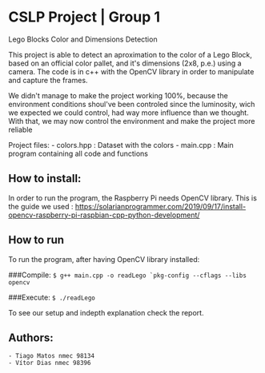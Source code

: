 # CSLP Project | Group 1

Lego Blocks Color and Dimensions Detection

This project is able to detect an aproximation to the color of a Lego Block, based on an official color pallet, and it's dimensions (2x8, p.e.) using a camera.
The code is in c++ with the OpenCV library in order to manipulate and capture the frames.

We didn't manage to make the project working 100%, because the environment conditions shoul've been controled since the luminosity, wich we expected we could control, had way more influence than we thought.
With that, we may now control the environment and make the project more reliable

Project files:
    - colors.hpp : Dataset with the colors
    - main.cpp  : Main program containing all code and functions


## How to install:

In order to run the program, the Raspberry Pi needs OpenCV library.
This is the guide we used : https://solarianprogrammer.com/2019/09/17/install-opencv-raspberry-pi-raspbian-cpp-python-development/

## How to run
To run the program, after having OpenCV library installed:
 
###Compile:
    ```
    $ g++ main.cpp -o readLego `pkg-config --cflags --libs opencv
    ```


###Execute:
    ```
    $ ./readLego
    ```

To see our setup and indepth explanation check the report.


## Authors:
    - Tiago Matos nmec 98134
    - Vítor Dias nmec 98396
